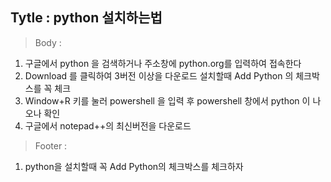 ## Tytle : python 설치하는법

>Body :
1. 구글에서 python 을 검색하거나 주소창에 python.org를 입력하여 접속한다
2. Download 를 클릭하여 3버전 이상을 다운로드 설치할때 Add Python 의 체크박스를 꼭 체크
3. Window+R 키를 눌러 powershell 을 입력 후 powershell 창에서 python 이 나오나 확인
4. 구글에서 notepad++의 최신버전을 다운로드

>Footer :
1. python을 설치할때 꼭 Add Python의 체크박스를 체크하자

